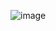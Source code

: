 ![image](https://github.com/rir7890/Angela_Secret_Website/assets/98277620/95568beb-8862-4da7-b13a-743b6b341f61)
